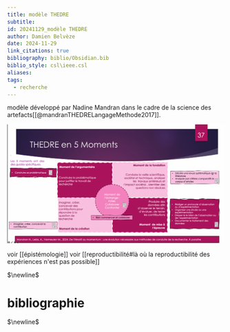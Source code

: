 ```yaml
---
title: modèle THEDRE
subtitle: 
id: 20241129_modèle THEDRE
author: Damien Belvèze
date: 2024-11-29
link_citations: true
bibliography: biblio/Obsidian.bib
biblio_style: csl\ieee.csl
aliases: 
tags:
  - recherche
---
```

modèle développé par Nadine Mandran dans le cadre de la science des artefacts[[@mandranTHEDRELangageMethode2017]]. 

![](images/thedre.png)

voir [[épistémologie]]
voir [[reproductibilité#là où la reproductibilité des expériences n'est pas possible]]


$\newline$
# bibliographie
$\newline$






